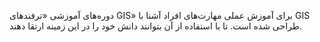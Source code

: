 دوره‌های آموزشی «ترفندهای GIS» برای آموزش عملی مهارت‌های افراد آشنا با GIS طراحی شده است. تا با استفاده از آن بتوانند دانش خود را در این زمینه ارتقا دهند.
